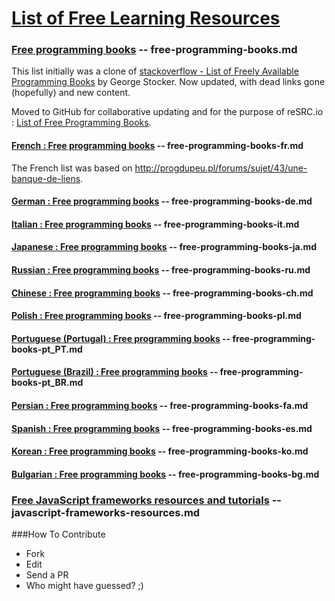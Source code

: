 [List of Free Learning Resources](http://resrc.io)
======================

### [Free programming books](http://resrc.io/list/10/list-of-free-programming-books/) -- free-programming-books.md
This list initially was a clone of [stackoverflow - List of Freely Available Programming Books](http://stackoverflow.com/questions/194812/list-of-freely-available-programming-books/392926#392926) by George Stocker. Now updated, with dead links gone (hopefully) and new content.

Moved to GitHub for collaborative updating and for the purpose of reSRC.io : [List of Free Programming Books](http://resrc.io/list/10/list-of-free-programming-books/).

#### [French : Free programming books](http://resrc.io/list/33/livres-gratuits-sur-la-programmation/) -- free-programming-books-fr.md
The French list was based on <http://progdupeu.pl/forums/sujet/43/une-banque-de-liens>.

#### [German : Free programming books](/free-programming-books-de.md) -- free-programming-books-de.md

#### [Italian : Free programming books](/free-programming-books-it.md) -- free-programming-books-it.md

#### [Japanese : Free programming books](/free-programming-books-ja.md) -- free-programming-books-ja.md

#### [Russian : Free programming books](/free-programming-books-ru.md) -- free-programming-books-ru.md

#### [Chinese : Free programming books](/free-programming-books-zh.md) -- free-programming-books-ch.md

#### [Polish : Free programming books](/free-programming-books-pl.md) -- free-programming-books-pl.md

#### [Portuguese (Portugal) : Free programming books](/free-programming-books-pt_PT.md) -- free-programming-books-pt_PT.md

#### [Portuguese (Brazil) : Free programming books](/free-programming-books-pt_BR.md) -- free-programming-books-pt_BR.md

#### [Persian : Free programming books](/free-programming-books-fa.md) -- free-programming-books-fa.md

#### [Spanish : Free programming books](/free-programming-books-es.md) -- free-programming-books-es.md

#### [Korean : Free programming books](/free-programming-books-ko.md) -- free-programming-books-ko.md

#### [Bulgarian : Free programming books](/free-programming-books-bg.md) -- free-programming-books-bg.md

### [Free JavaScript frameworks resources and tutorials](http://resrc.io/list/18/javascript-frameworks/) -- javascript-frameworks-resources.md

###How To Contribute
- Fork
- Edit
- Send a PR
- Who might have guessed? ;)
